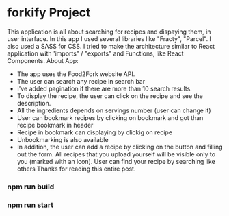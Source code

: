 # forkify Project

This application is all about searching for recipes and dispaying them, in user interface. In this app I used several libraries like "Fracty", "Parcel". I also used a SASS for CSS. I tried to make the architecture similar to React application with 'imports" / "exports" and Functions, like React Components.
About App:

- The app uses the Food2Fork website API.
- The user can search any recipe in search bar
- I've added pagination if there are more than 10 search results.
- To display the recipe, the user can click on the recipe and see the description.
- All the ingredients depends on servings number (user can change it)
- User can bookmark recipes by clicking on bookmark and got than recipe bookmark in header
- Recipe in bookmark can displaying by clickig on recipe
- Unbookmarking is also available
- In addition, the user can add a recipe by clicking on the button and filling out the form. All recipes that you upload yourself will be visible only to you (marked with an icon). User can find your recipe by searching like others
  Thanks for reading this entire post.

<h3>npm run build</h3>
<h3>npm run start</h3>
